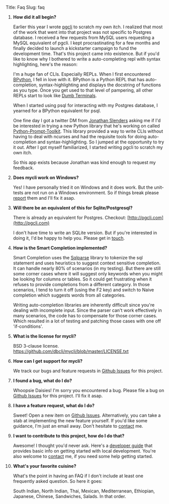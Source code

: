 Title: Faq
Slug: faq

1. **How did it all begin?**

    Earlier this year I wrote [pgcli](http://pgcli.com) to scratch my own itch.
    I realized that most of the work that went into that project was not
    specific to Postgres database. I received a few requests from MySQL users
    requesting a MySQL equivalent of pgcli. I kept procrastinating for a few
    months and finally decided to launch a kickstarter campaign to fund the
    development time. That's this project came into existence. But if you'd
    like to know why I bothered to write a auto-completing repl with syntax
    highlighting, here's the reason:

    I'm a huge fan of CLIs. Especially REPLs. When I first encountered
    [BPython](http://www.bpython-interpreter.org/), I fell in love with it.
    BPython is a Python REPL that has auto-completion, syntax-highlighting and
    displays the docstring of functions as you type. Once you get used to that
    level of pampering, all other REPLs start to look like [Dumb
    Terminals](http://en.wikipedia.org/wiki/Computer_terminal#Dumb_terminals). 

    When I started using psql for interacting with my Postgres database, I
    yearned for a BPython equivalent for psql. 

    One fine day I got a twitter DM from [Jonathan
    Slenders](https://github.com/jonathanslenders) asking me if I'd be
    interested in trying a new Python library that he's working on called
    [Python-Prompt-Toolkit](https://github.com/jonathanslenders/python-prompt-toolkit).
    This library provided a way to write CLIs without having to deal with
    ncurses and had the requisite tools for doing auto-completion and
    syntax-highlighting. So I jumped at the opportunity to try it out. After I
    got myself familiarized, I started writing pgcli to scratch my own itch. 
   
    So this app exists because Jonathan was kind enough to request my feedback. 

1. **Does mycli work on Windows?**

    Yes! I have personally tried it on Windows and it does work. But the
    unit-tests are not run on a Windows environment. So if things break please
    [report](https://github.com/dbcli/mycli/issues) them and I'll fix it asap.

1. **Will there be an equivalent of this for Sqlite/Postgresql?**
   
    There is already an equivalent for Postgres. Checkout: [http://pgcli.com](http://pgcli.com)
    
    I don't have time to write an SQLite version. But if you're
    interested in doing it, I'd be happy to help you. Please get in [touch]({filename}/pages/6.about.md).

1. **How is the Smart Completion implemented?**

    Smart Completion uses the [Sqlparse](https://pypi.python.org/pypi/sqlparse)
    library to tokenize the sql statement and uses heuristics to suggest
    context sensitive completion. It can handle nearly 80% of scenarios (in my
    testing). But there are still some corner cases where it will suggest only
    keywords when you might be looking for columns or tables. So it could get
    frustrating when it refuses to provide completions from a different
    category. In those scenarios, I tend to turn it off (using the F2 key) and
    switch to Naive completion which suggests words from all categories.

    Writing auto-completion libraries are inherently difficult since you're
    dealing with incomplete input. Since the parser can't work effectively in
    many scenarios, the code has to compensate for those corner cases. Which
    resulted in a lot of testing and patching those cases with one off
    'if-conditions'. 

1. **What is the license for mycli?**

    BSD 3-clause license. https://github.com/dbcli/mycli/blob/master/LICENSE.txt
   
1. **How can I get support for mycli?**

    We track our bugs and feature requests in [Github Issues] for this project.

1. **I found a bug, what do I do?** 

    Whoopsie Daisies! I'm sorry you encountered a bug. Please file a bug on
    [Github Issues] for this project. I'll fix it asap.

1. **I have a feature request, what do I do?** 

    Sweet! Open a new item on [Github Issues]. Alternatively, you can take a stab
    at implementing the new feature yourself. If you'd like some guidance, I'm
    just an email away. Don't hesitate to [contact] me.

1. **I want to contribute to this project, how do I do that?** 

    Awesome! I thought you'd never ask. Here's a [developer
    guide]({filename}/pages/develop.md) that provides basic info on getting
    started with local development. You're also welcome to [contact] me, if you
    need some help getting started.
    
1. **What's your favorite cuisine?** 

    What's the point in having an FAQ if I don't include at least one frequently
    asked question. So here it goes: 

    South Indian, North Indian, Thai, Mexican, Mediterranean, Ethiopian,
    Japanese, Chinese, Sandwiches, Salads. In that order. 

[contact]: {filename}/pages/6.about.md
[Github Issues]: https://github.com/dbcli/mycli/issues

